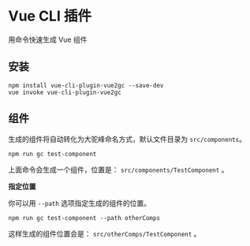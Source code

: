 # Vue CLI 插件
用命令快速生成 Vue 组件

## 安装

``` shell 
npm install vue-cli-plugin-vue2gc --save-dev
vue invoke vue-cli-plugin-vue2gc
```

## 组件

生成的组件将自动转化为大驼峰命名方式，默认文件目录为 `src/components`。

``` shell
npm run gc test-component
```
上面命令会生成一个组件，位置是： `src/components/TestComponent` 。

**指定位置**

你可以用 `--path` 选项指定生成的组件的位置。

```
npm run gc test-component --path otherComps
```
这样生成的组件位置会是： `src/otherComps/TestComponent` 。
